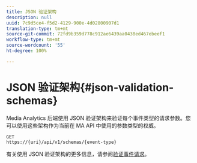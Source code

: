 ```yaml
---
title: JSON 验证架构
description: null
uuid: 7c9d5ce4-f5d2-4129-900e-4d02800907d1
translation-type: tm+mt
source-git-commit: 72fd9b359d778c912ae6439aa0438ed467ebeef1
workflow-type: tm+mt
source-wordcount: '55'
ht-degree: 100%

---
```



# JSON 验证架构{#json-validation-schemas}

Media Analytics 后端使用 JSON 验证架构来验证每个事件类型的请求参数。您可以使用这些架构作为当前在 MA API 中使用的参数类型的权威。

```
GET
https://{uri}/api/v1/schemas/{event-type}
```

有关使用 JSON 验证架构的更多信息，请参阅[验证事件请求](/help/media-collection-api/mc-api-impl/mc-api-validate-reqs.md)。
